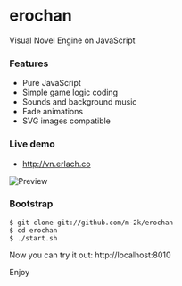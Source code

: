 # erochan
Visual Novel Engine on JavaScript

### Features

* Pure JavaScript
* Simple game logic coding
* Sounds and background music
* Fade animations
* SVG images compatible


### Live demo
* http://vn.erlach.co

![Preview](https://pp.vk.me/c630427/v630427091/23112/GZdP1Ovby-w.jpg)


### Bootstrap

```
$ git clone git://github.com/m-2k/erochan
$ cd erochan
$ ./start.sh
```
Now you can try it out: http://localhost:8010


Enjoy